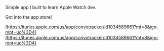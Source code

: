 Simple app I built to learn Apple Watch dev.

Got into the app store!

[https://itunes.apple.com/us/app/convotracker/id1034589661?mt=8&ign-mpt=uo%3D4](https://itunes.apple.com/us/app/convotracker/id1034589661?mt=8&ign-mpt=uo%3D4)
